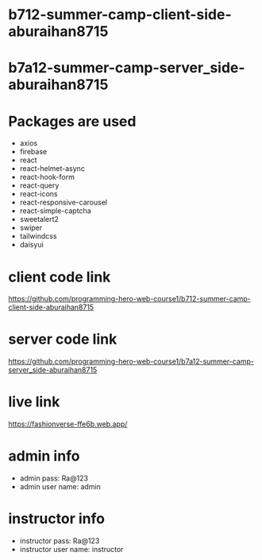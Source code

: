 # b712-summer-camp-client-side-aburaihan8715

# b7a12-summer-camp-server_side-aburaihan8715

# Packages are used

- axios
- firebase
- react
- react-helmet-async
- react-hook-form
- react-query
- react-icons
- react-responsive-carousel
- react-simple-captcha
- sweetalert2
- swiper
- tailwindcss
- daisyui

# client code link

https://github.com/programming-hero-web-course1/b712-summer-camp-client-side-aburaihan8715

# server code link

https://github.com/programming-hero-web-course1/b7a12-summer-camp-server_side-aburaihan8715

# live link

https://fashionverse-ffe6b.web.app/

# admin info

- admin pass: Ra@123
- admin user name: admin

# instructor info

- instructor pass: Ra@123
- instructor user name: instructor

